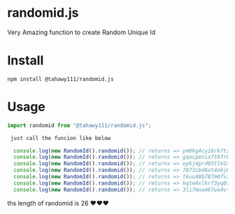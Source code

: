 # <!-- Title --> randomid.js

Very Amazing function to create Random Unique Id

# Install

`npm install @tahawy111/randomid.js`

# Usage

```js
import randomid from "@tahawy111/randomid.js";

 just call the funcion like below

  console.log(new RandomId().randomid()); // returns => ym0kg4cy16rk7t2z674w4y6yh3
  console.log(new RandomId().randomid()); // returns => gqacpenixft8frhy3nck6nzvse
  console.log(new RandomId().randomid()); // returns => ep6j4prd03tlm1mddy3pqocnzx
  console.log(new RandomId().randomid()); // returns => 7873cbd6ot4obj8npalbac10fw
  console.log(new RandomId().randomid()); // returns => tkuu48b787m07vzw3czveu67mc
  console.log(new RandomId().randomid()); // returns => hqtm4xlkrf3yq0rnlcuk6uvo3b
  console.log(new RandomId().randomid()); // returns => 3li7mna467wa4vtb7g437y73j4


```

ths length of randomid is 26 ♥♥♥
